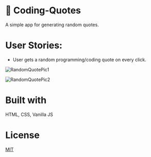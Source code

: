 # 📜 Coding-Quotes

A simple app for generating random quotes.

# User Stories: 

- User gets a random programming/coding quote on every click.

![RandomQuotePic1](https://user-images.githubusercontent.com/31965741/92002588-4cc6ac80-ed40-11ea-8a53-5b139b6a65f0.png)

![RandomQuotePic2](https://user-images.githubusercontent.com/31965741/92002601-50f2ca00-ed40-11ea-8b15-271a0b2a9af5.png)

# Built with 
HTML, CSS, Vanilla JS

# License 
[MIT](https://choosealicense.com/licenses/mit/)

